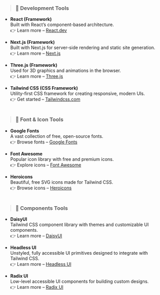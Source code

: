 > ### 🚀 Development Tools
- **React (Framework)**  
Built with React’s component-based architecture.  
👉 Learn more – [React.dev](https://react.dev/)

- **Next.js (Framework)**  
Built with Next.js for server-side rendering and static site generation.  
👉 Learn more – [Next.js](https://nextjs.org/)

- **Three.js (Framework)**  
Used for 3D graphics and animations in the browser.  
👉 Learn more – [Three.js](https://threejs.org/)

- **Tailwind CSS (CSS Framework)**  
Utility-first CSS framework for creating responsive, modern UIs.  
👉 Get started – [Tailwindcss.com](https://tailwindcss.com/)

# 

> ### 🚀 Font & Icon Tools
- **Google Fonts**  
A vast collection of free, open-source fonts.  
👉 Browse fonts – [Google Fonts](https://fonts.google.com/)

- **Font Awesome**  
Popular icon library with free and premium icons.  
👉 Explore icons – [Font Awesome](https://fontawesome.com/icons)

- **Heroicons**  
Beautiful, free SVG icons made for Tailwind CSS.  
👉 Browse icons – [Heroicons](https://heroicons.com/)

#

> ### 🚀 Components Tools
- **DaisyUI**  
Tailwind CSS component library with themes and customizable UI components.  
👉 Learn more – [DaisyUI](https://daisyui.com/)

- **Headless UI**  
Unstyled, fully accessible UI primitives designed to integrate with Tailwind CSS.  
👉 Learn more – [Headless UI](https://headlessui.com/)

- **Radix UI**  
Low-level accessible UI components for building custom designs.  
👉 Learn more – [Radix UI](https://www.radix-ui.com/)
